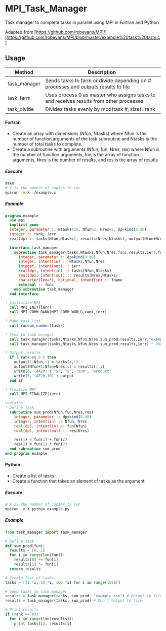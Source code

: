 # MPI_Task_Manager
Task manager to complete tasks in parallel using MPI in Fortran and Python

Adapted from [https://github.com/robevans/MPI/](https://github.com/robevans/MPI/blob/master/example%20task%20farm.c)

## Usage

|Method      |Description|
|------------|-----------|
|task_manager|Sends tasks to farm or divide depending on # processes and outputs results to file|
|task_farm   |Uses process 0 as master who assigns tasks to and receives results from other processes|
|task_divide |Divides tasks evenly by mod(task #, size)=rank|

#### Fortran

* Create an array with dimensions (Nfun, Ntasks)
where Nfun is the number of function arguments of the task subroutine
and Ntasks is the number of total tasks to complete.
* Create a subroutine with arguments (Nfun, fun, Nres, res) 
where Nfun is the number of function arguments,
fun is the array of function arguments,
Nres is the number of results,
and res is the array of results

##### Execute

```bash
make
# X is the number of copies to run
mpirun -n X ./example.x
```

##### Example

```fortran
program example
  use mpi
  implicit none
  integer, parameter :: Ntasks=10, Nfun=2, Nres=2, dp=kind(0.d0)
  integer :: rank, ierr
  real(dp) :: tasks(Nfun,Ntasks), results(Nres,Ntasks), output(Nfun+Nres,Ntasks)

  interface task_manager
    subroutine task_manager(tasks,Ntasks,Nfun,Nres,func,results,ierr,fname)
      integer, parameter :: dp=kind(0.d0)
      integer, intent(in) :: Ntasks,Nfun,Nres
      integer, intent(out) :: ierr
      real(dp), intent(in) :: tasks(Nfun,Ntasks)
      real(dp), intent(out) :: results(Nres,Ntasks)
      character(len=*), optional, intent(in) :: fname
      external :: func
    end subroutine task_manager
  end interface

! Initialize MPI
  call MPI_INIT(ierr)
  call MPI_COMM_RANK(MPI_COMM_WORLD,rank,ierr)

! Make task list
  call random_number(tasks)

! Send to task manager
  call task_manager(tasks,Ntasks,Nfun,Nres,sum_prod,results,ierr,"example.dat") ! Output to file
  call task_manager(tasks,Ntasks,Nfun,Nres,sum_prod,results,ierr) ! Don't output to file

! Output results
  if ( rank.eq.0 ) then
    output(1:Nfun,:) = tasks(:,:)
    output(Nfun+1:Nfun+Nres,:) = results(:,:)
    write(6,'(4A20)') "x", "y", "sum", "product"
    write(6,'(4F20.10)') output
  end if

! Finalize MPI
  call MPI_FINALIZE(ierr)

contains
! Define task
  subroutine sum_prod(Nfun,fun,Nres,res)
    integer, parameter :: dp=kind(0.d0)
    integer, intent(in) :: Nfun, Nres
    real(dp), intent(in) :: fun(Nfun)
    real(dp), intent(out) :: res(Nres)

    res(1) = fun(1) + fun(2)
    res(2) = fun(1) * fun(2)
  end subroutine sum_prod
end program example
```

#### Python

* Create a list of tasks
* Create a function that takes an element of tasks as the argument

##### Execute

```bash
# X is the number of copies to run
mpirun -n X python example.py
```

##### Example

```python
from task_manager import task_manager

# Define task
def sum_prod(fun):
  results = [0, 1]
  for i in range(len(fun)):
    results[0] += fun[i]
    results[1] *= fun[i]
  return results

# Create list of tasks
tasks = [[1.*i, 10.*i, 100.*i] for i in range(1000)]

# Send tasks to task manager
results = task_manager(tasks, sum_prod, "example.csv") # Output to file
results = task_manager(tasks, sum_prod) # Don't output to file

# Print results
if (rank == 0):
  for i in range(len(results)):
    print tasks[i], results[i]
```
